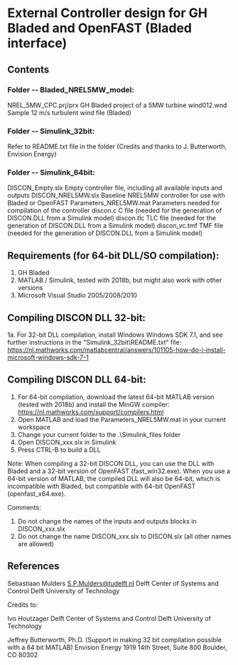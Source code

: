 # External Controller design for GH Bladed and OpenFAST (Bladed interface)

## Contents

### Folder -- Bladed_NREL5MW_model:
NREL_5MW_CPC.prj/prx        GH Bladed project of a 5MW turbine
wind012.wnd                 Sample 12 m/s turbulent wind file (Bladed)

### Folder -- Simulink_32bit:
Refer to README.txt file in the folder (Credits and thanks to J. Butterworth, Envision Energy)

### Folder -- Simulink_64bit:
DISCON_Empty.slx            Empty controller file, including all available inputs and outputs
DISCON_NREL5MW.slx          Baseline NREL5MW controller for use with Bladed or OpenFAST
Parameters_NREL5MW.mat      Parameters needed for compilation of the controller
discon.c                    C file (needed for the generation of DISCON.DLL from a Simulink model)
discon.tlc                  TLC file (needed for the generation of DISCON.DLL from a Simulink model)
discon_vc.tmf               TMF file (needed for the generation of DISCON.DLL from a Simulink model)

## Requirements (for 64-bit DLL/SO compilation):
1. GH Bladed
2. MATLAB / Simulink, tested with 2018b, but might also work with other versions
3. Microsoft Visual Studio 2005/2008/2010

## Compiling DISCON DLL 32-bit:
1a. For 32-bit DLL compilation, install Windows Windows SDK 7.1, and see further instructions in the "Simulink_32bit\README.txt" file:
https://nl.mathworks.com/matlabcentral/answers/101105-how-do-i-install-microsoft-windows-sdk-7-1 

## Compiling DISCON DLL 64-bit:
1. For 64-bit compilation, download the latest 64-bit MATLAB version (tested with 2018b) and install the MinGW compiler:
https://nl.mathworks.com/support/compilers.html
2. Open MATLAB and load the Parameters_NREL5MW.mat in your current workspace
3. Change your current folder to the .\Simulink_files folder
4. Open DISCON_xxx.slx in Simulink
5. Press CTRL-B to build a DLL

Note: When compiling a 32-bit DISCON DLL, you can use the DLL with Bladed and a 32-bit version of OpenFAST (fast_win32.exe). When you use a 64-bit version of MATLAB, the compiled DLL will also be 64-bit, which is incompatible with Bladed, but compatible with 64-bit OpenFAST (openfast_x64.exe).

Comments:
1. Do not change the names of the inputs and outputs blocks in DISCON_xxx.slx
2. Do not change the name DISCON_xxx.slx to DISCON.slx (all other names are allowed)

## References 
Sebastiaan Mulders
S.P.Mulders@tudelft.nl
Delft Center of Systems and Control
Delft University of Technology

Credits to:

Ivo Houtzager
Delft Center of Systems and Control
Delft University of Technology

Jeffrey Butterworth, Ph.D. (Support in making 32 bit compilation possible with a 64 bit MATLAB)
Envision Energy
1919 14th Street, Suite 800
Boulder, CO 80302
